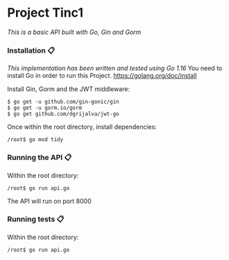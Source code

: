 # Project Tinc1

_This is a basic API built with Go, Gin and Gorm_

### Installation 📋

_This implementation has been written and tested using Go 1.16_
You need to install Go in order to run this Project.
https://golang.org/doc/install

Install Gin, Gorm and the JWT middleware:

    $ go get -u github.com/gin-gonic/gin
    $ go get -u gorm.io/gorm
    $ go get github.com/dgrijalva/jwt-go
    
Once within the root directory, install dependencies:

    /root$ go mod tidy
    
### Running the API 📋

Within the root directory:

    /root$ go run api.go
    
The API will run on port 8000
    
### Running tests 📋

Within the root directory:

    /root$ go run api.go
